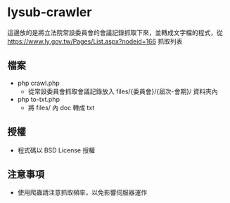 # lysub-crawler

這邊放的是將立法院常設委員會的會議記錄抓取下來，並轉成文字檔的程式，從 https://www.ly.gov.tw/Pages/List.aspx?nodeid=166 抓取列表

檔案
----
- php crawl.php
  - 從常設委員會抓取會議記錄放入 files/{委員會}/{屆次-會期}/ 資料夾內
- php to-txt.php
  - 將 files/ 內 doc 轉成 txt

授權
----
- 程式碼以 BSD License 授權

注意事項
--------
- 使用爬蟲請注意抓取頻率，以免影響伺服器運作
